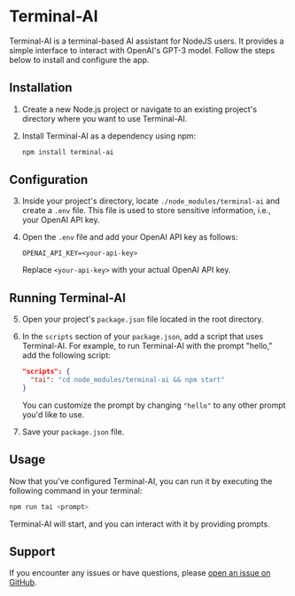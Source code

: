# Terminal-AI

Terminal-AI is a terminal-based AI assistant for NodeJS users. It provides a simple interface to interact with OpenAI's GPT-3 model. Follow the steps below to install and configure the app.

## Installation

1. Create a new Node.js project or navigate to an existing project's directory where you want to use Terminal-AI.

2. Install Terminal-AI as a dependency using npm:

   ```bash
   npm install terminal-ai
   ```

## Configuration

3. Inside your project's directory, locate `./node_modules/terminal-ai` and create a `.env` file. This file is used to store sensitive information, i.e., your OpenAI API key.

4. Open the `.env` file and add your OpenAI API key as follows:

   ```
   OPENAI_API_KEY=<your-api-key>
   ```

   Replace `<your-api-key>` with your actual OpenAI API key.

## Running Terminal-AI

5. Open your project's `package.json` file located in the root directory.

6. In the `scripts` section of your `package.json`, add a script that uses Terminal-AI. For example, to run Terminal-AI with the prompt "hello," add the following script:

   ```json
   "scripts": {
     "tai": "cd node_modules/terminal-ai && npm start"
   }
   ```

   You can customize the prompt by changing `"hello"` to any other prompt you'd like to use.

7. Save your `package.json` file.

## Usage

Now that you've configured Terminal-AI, you can run it by executing the following command in your terminal:

```bash
npm run tai <prompt>
```

Terminal-AI will start, and you can interact with it by providing prompts.

## Support

If you encounter any issues or have questions, please [open an issue on GitHub](https://github.com/cdnjmusic/Terminal-AI/issues).